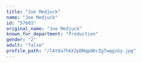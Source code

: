 ```yaml
---
title: "Joe Medjuck"
name: "Joe Medjuck"
id: "57601"
original_name: "Joe Medjuck"
known_for_department: "Production"
gender: "2"
adult: "false"
profile_path: "/lAtOa7hkX2pDNqpQ6cZgTwqgsGy.jpg"
---
```

